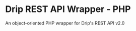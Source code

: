 Drip REST API Wrapper - PHP
===============

An object-oriented PHP wrapper for Drip's REST API v2.0 
